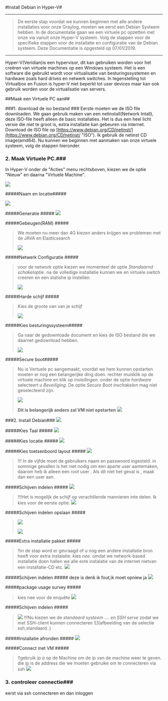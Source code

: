 #Install Debian in Hyper-V#


---
>De eerste stap voordat we kunnen beginnen met alle andere installaties voor onze Graylog, moeten we eerst een Debian Systeem hebben. In de documentatie gaan we een virtuele pc opzetten met onze via vanuit onze Hyper-V systeem. Volg de stappen voor de specifieke stappen voor de installatie en configuratie van de Debian systeem. Deze Documentatie is opgesteld op 07/01/2019.

---



Hyper-V(Veridian)is een hypervisor, dit kan gebruiken worden voor het creëren van virtuele machines op een Windows systeem. Het is een software die gebruikt wordt voor virtualisatie van besturingssystemen en hardware zoals hard drives en netwerk switches. In tegenstelling tot Virtualbox en Fusion is hyper-V niet beperkt tot user devices maar kan ook gebruik worden voor de virtualisatie van servers.


##Maak een Virtuele  PC aan##

###1. download de iso bestand ###
Eerste moeten we de ISO file downloaden. We gaan gebruik maken van een netinstall(Network Intall), deze ISO-file heeft alleen de basic installaties. Het is dus een heel licht versie die niet te groot is, extra installatie kan gebeuren via internet. Download de ISO file op [https://www.debian.org/CD/netinst/](https://www.debian.org/CD/netinst/ "ISO"). Ik gebruik de netinst CD image(amd64). Nu kunnen we beginnen met aanmaken van onze virtuele systeem, volg de stappen hieronder.


### 2. Maak Virtuele PC.###
In Hyper-V onder de "Acties" menu rechtsboven, kiezen we de optie "Nieuw" en daarna "Virtuele Machine". 


![](vertual1.png)

#####Naam en locatie#####

![](vertual2.png)


#####Generatie #####
![](vertual3.png)


#####Gebeugen(RAM) #####
>We moeten nu meer dan 4G kiezen anders krijgen we problemen met de JAVA en Elasticsearch 
>
>![](vertual4.png)


#####Netwerk Configuratie #####
>voor de network optie kiezen we momenteel de optie *Standaarnd schakeloptie*. na de volledige installatie kunnen we en virtuele switch creeren en een statishe ip instellen
>
>![](vertual5.png)

#####Harde schijf #####
>Kies de groote van van je schijf
>
>![](vertual6.png)


#####Kies  besturingssysteem#####
> Ga naar de gedownloade document en kies de ISO bestand die we daarnet gedownload hebben.
>
>![](vertual7.png)



#####Secure boot#####
> Nu is Vertuele pc aangemaakt, voordat we hem kunnen opstarten moeten er nog een belangerijke ding doen. rechter muisklik op de virtuele machine en klik op *instellingen*. onder de optie *hardware* selecteert u *Beveiliging*. De optie *Secure Boot inschakelen* mag niet geselecteerd zijn. 
>
>![](oplossingsecureboot.png)
>
>**Dit is belangerijk anders zal VM niet opstarten**
>![](bootErrorSecureBoot.png)
>


###2. Install Debian###
![](install.png)


#####Kies Taal #####
![](install2.png)


#####Kies locatie #####
![](install3.png)

#####Kies toetsenboord layout #####
![](install4.png)

>!!! In de vijfde moet de gebruikers naam en passwoord ingesteld. in sommige gevallen is het niet nodig om een aparte user aantemaken, daarom heb ik alleen een root user . Als dit niet het geval is , maak dan een user aan.

#####Schijven indelen #####
![](install7.png)

>!!!Het is mogelijk de schijf op verachillende mannieren inte delen. Ik kies voor de eerste optie.
![](install8.png)

#####Schijven indelen opslaan #####
>![](install9.png)
>
>![](install10.png)

#####Extra installatie pakket #####
> !!in de stap word er gevraagd of u nog een andere installatie  bron heeft voor extra instalatie. kies *nee*. omdat we network-based installatie doen hallen we alle exte instalatie van de internet nietvan een installatie-CD etc.
![](install11.png)

#####Schijven indelen #####
deze is denk ik fout,ik moet opniew ja
![](install12.png)

#####package usage survey #####
>kies nee voor de enquête
![](install13.png)

#####Schijven indelen #####
>
>![](install14.png)
>!!!Nu kiezen we de *standaard systeem .... en SSH serve* zodat we met SSH-client kunnen connecteren
>![](afbeelding van de selectie ssh,standaard..)

#####Installatie afronden #####
![](install15.png)

#####Connect met VM #####
>!!gebruik *ip a* op de Machine om de ip van de machine weer te geven. die  ip is de address die we moeten gebruike om te connecteren via ssh
![](ipAforIp.png)


### 3. controleer connectie###

eerst via ssh connecteren 
en dan inloggen 
































